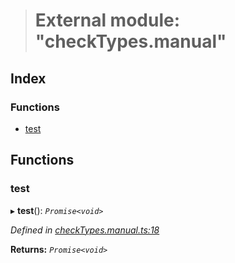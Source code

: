 > # External module: "checkTypes.manual"

## Index

### Functions

* [test](_checktypes_manual_.md#test)

## Functions

###  test

▸ **test**(): *`Promise<void>`*

*Defined in [checkTypes.manual.ts:18](https://github.com/polkadot-js/api/blob/c90a4ba/packages/api/src/checkTypes.manual.ts#L18)*

**Returns:** *`Promise<void>`*